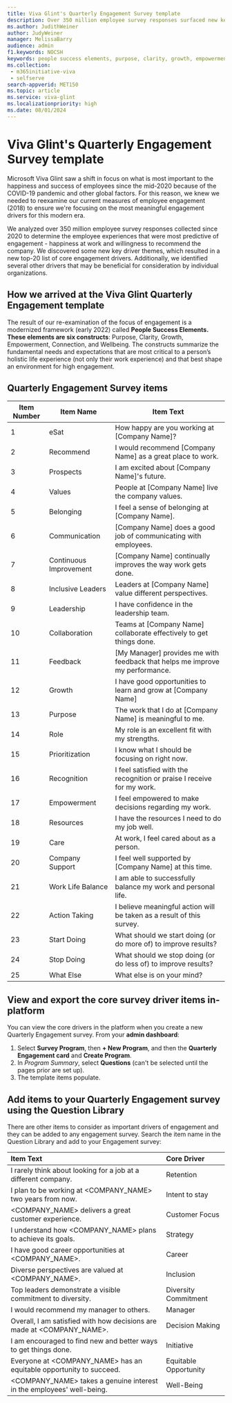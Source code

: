 ```yaml
---
title: Viva Glint's Quarterly Engagement Survey template
description: Over 350 million employee survey responses surfaced new key driver themes resulting in new top-20 core engagement drivers on this template.
ms.author: JudithWeiner
author: JudyWeiner
manager: MelissaBarry
audience: admin
f1.keywords: NOCSH
keywords: people success elements, purpose, clarity, growth, empowerment, connection, wellbeing, cord driver, key driver
ms.collection: 
 - m365initiative-viva
 - selfserve
search-appverid: MET150
ms.topic: article
ms.service: viva-glint
ms.localizationpriority: high
ms.date: 08/01/2024
---
```


# Viva Glint's Quarterly Engagement Survey template

Microsoft Viva Glint saw a shift in focus on what is most important to the happiness and success of employees since the mid-2020 because of the COVID-19 pandemic and other global factors. For this reason, we knew we needed to reexamine our current measures of employee engagement (2018) to ensure we're focusing on the most meaningful engagement drivers for this modern era. 

We analyzed over 350 million employee survey responses collected since 2020 to determine the employee experiences that were most predictive of engagement - happiness at work and willingness to recommend the company. We discovered some new key driver themes, which resulted in a new top-20 list of core engagement drivers. Additionally, we identified several other drivers that may be beneficial for consideration by individual organizations. 

## How we arrived at the Viva Glint Quarterly Engagement template

The result of our re-examination of the focus of engagement is a modernized framework (early 2022) called **People Success Elements. These elements are six constructs**: Purpose, Clarity, Growth, Empowerment, Connection, and Wellbeing. The constructs summarize the fundamental needs and expectations that are most critical to a person’s holistic life experience (not only their work experience) and that best shape an environment for high engagement.

## Quarterly Engagement Survey items

Item Number|Item Name|Item Text|
|--------|---------|--------|
|1|eSat|How happy are you working at [Company Name]?|
|2|Recommend|I would recommend [Company Name] as a great place to work.|
|3|Prospects|I am excited about [Company Name]'s future.|
|4|Values| People at [Company Name] live the company values.|
|5|Belonging|I feel a sense of belonging at [Company Name].|
|6|Communication|[Company Name] does a good job of communicating with employees.|
|7|Continuous Improvement|[Company Name] continually improves the way work gets done.|
|8|Inclusive Leaders|Leaders at [Company Name] value different perspectives.|
|9|Leadership|I have confidence in the leadership team.|
|10|Collaboration|Teams at [Company Name] collaborate effectively to get things done.
|11|Feedback|[My Manager] provides me with feedback that helps me improve my performance.|
|12|Growth|I have good opportunities to learn and grow at [Company Name]|
|13|Purpose|The work that I do at [Company Name] is meaningful to me.|
|14|Role|My role is an excellent fit with my strengths.|
|15|Prioritization|I know what I should be focusing on right now.|
|16|Recognition|I feel satisfied with the recognition or praise I receive for my work.|
|17|Empowerment|I feel empowered to make decisions regarding my work.|
|18|Resources|I have the resources I need to do my job well.|
|19|Care|At work, I feel cared about as a person.|
|20|Company Support|I feel well supported by [Company Name] at this time.|
|21|Work Life Balance|I am able to successfully balance my work and personal life.|
|22|Action Taking|I believe meaningful action will be taken as a result of this survey.|
|23|Start Doing| What should we start doing (or do more of) to improve results?|
|24|Stop Doing| What should we stop doing (or do less of) to improve results?|
|25|What Else| What else is on your mind?|

## View and export the core survey driver items in-platform

You can view the core drivers in the platform when you create a new Quarterly Engagement survey. From your **admin dashboard**:

1. Select **Survey Program**, then **+ New Program**, and then the **Quarterly Engagement card** and **Create Program**.
2. In *Program Summary*, select **Questions** (can't be selected until the pages prior are set up).
3. The template items populate.

## Add items to your Quarterly Engagement survey using the Question Library

There are other items to consider as important drivers of engagement and they can be added to any engagement survey. Search the item name in the Question Library and add to your Engagement survey:

| **Item Text** | **Core Driver** |
|:---|:---|
| I rarely think about looking for a job at a different company. | Retention |
| I plan to be working at <COMPANY_NAME> two years from now. | Intent to stay |
| <COMPANY_NAME> delivers a great customer experience.| Customer Focus |
| I understand how <COMPANY_NAME> plans to achieve its goals. | Strategy |
| I have good career opportunities at <COMPANY_NAME>. | Career |
| Diverse perspectives are valued at <COMPANY_NAME>. | Inclusion |
| Top leaders demonstrate a visible commitment to diversity.| Diversity Commitment |
| I would recommend my manager to others. | Manager |
| Overall, I am satisfied with how decisions are made at <COMPANY_NAME>.| Decision Making |
| I am encouraged to find new and better ways to get things done. | Initiative |
| Everyone at <COMPANY_NAME> has an equitable opportunity to succeed. | Equitable Opportunity |
| <COMPANY_NAME> takes a genuine interest in the employees' well-being. | Well-Being |
